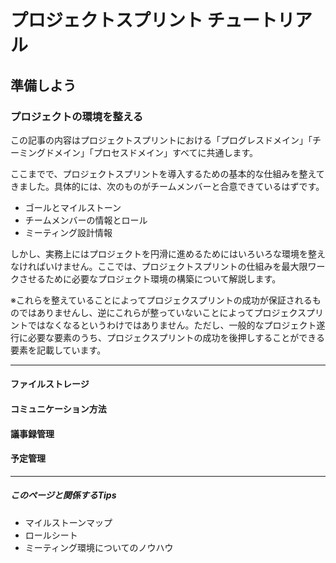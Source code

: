 # プロジェクトスプリント チュートリアル

## 準備しよう

### プロジェクトの環境を整える
この記事の内容はプロジェクトスプリントにおける「プログレスドメイン」「チーミングドメイン」「プロセスドメイン」すべてに共通します。

ここまでで、プロジェクトスプリントを導入するための基本的な仕組みを整えてきました。具体的には、次のものがチームメンバーと合意できているはずです。
- ゴールとマイルストーン
- チームメンバーの情報とロール
- ミーティング設計情報

しかし、実務上にはプロジェクトを円滑に進めるためにはいろいろな環境を整えなければいけません。ここでは、プロジェクトスプリントの仕組みを最大限ワークさせるために必要なプロジェクト環境の構築について解説します。

※これらを整えていることによってプロジェクスプリントの成功が保証されるものではありませんし、逆にこれらが整っていないことによってプロジェクスプリントではなくなるというわけではありません。ただし、一般的なプロジェクト遂行に必要な要素のうち、プロジェクスプリントの成功を後押しすることができる要素を記載しています。

---

#### ファイルストレージ


#### コミュニケーション方法


#### 議事録管理


#### 予定管理



----
##### このページと関係するTips
- マイルストーンマップ
- ロールシート
- ミーティング環境についてのノウハウ
